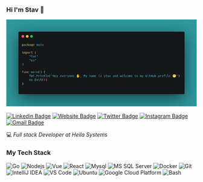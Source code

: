### Hi I'm Stav 👋
![Stav](https://github.com/stavgayer/stavgayer/blob/master/hi.png "Stav Gayer")

[![Linkedin Badge](https://img.shields.io/badge/-Stav%20Gayer-blue?style=flat&logo=Linkedin&logoColor=white&link=https://www.linkedin.com/in/stav-gayer-91279088)](https://www.linkedin.com/in/stav-gayer-91279088)
[![Website Badge](https://img.shields.io/badge/-stavoverflow.com-47CCCC?style=flat&logo=Google-Chrome&logoColor=white&link=https://stavoverflow.com)](https://stavoverflow.com)
[![Twitter Badge](https://img.shields.io/badge/-@stavgayer123-1ca0f1?style=flat&labelColor=1ca0f1&logo=twitter&logoColor=white&link=https://twitter.com/Stavgayer123)](https://twitter.com/Stavgayer123)
[![Instagram Badge](https://img.shields.io/badge/-@stavgayer123-purple?style=flat&logo=instagram&logoColor=white&link=https://instagram.com/stavgayer123/)](https://instagram.com/stavgayer123/)
[![Gmail Badge](https://img.shields.io/badge/-stavgayer-c14438?style=flat&logo=Gmail&logoColor=white&link=mailto:stavgayer@gmail.com)](mailto:stavgayer@gmail.com)

:computer: _Full stack Developer at Heila Systems_

### My Tech Stack
![Go](http://img.shields.io/badge/-Go-00ADD8?style=flat-square&logo=go&logoColor=ffffff)
![Nodejs](https://img.shields.io/badge/-Node.js-339933?style=flat-square&logo=Node.js&logoColor=ffffff)
![Vue](https://img.shields.io/badge/-Vue-4FC08D?style=flat-square&logo=vue.js&logoColor=ffffff)
![React](https://img.shields.io/badge/-React-61DAFB?style=flat-square&logo=react&logoColor=ffffff)
![Mysql](https://img.shields.io/badge/-MySQL-4479A1?style=flat-square&logo=mysql&logoColor=ffffff)
![MS SQL Server](http://img.shields.io/badge/-MS%20SQL%20Server-CC2927?style=flat-square&logo=microsoft-sql-server&logoColor=ffffff)
![Docker](https://img.shields.io/badge/-Docker-blue?style=flat-square&logo=docker&logoColor=ffffff)
![Git](https://img.shields.io/badge/-Git-%23F05032?style=flat-square&logo=git&logoColor=%23ffffff)
![IntelliJ IDEA](http://img.shields.io/badge/-IntelliJ%20IDEA-000000?style=flat-square&logo=intellij-idea&logoColor=ffffff)
![VS Code](http://img.shields.io/badge/-VS%20Code-007ACC?style=flat-square&logo=visual-studio-code&logoColor=ffffff)
![Ubuntu](http://img.shields.io/badge/-Ubuntu-E95420?style=flat-square&logo=ubuntu&logoColor=ffffff)
![Google Cloud Platform](http://img.shields.io/badge/-Google%20Cloud%20Platform-4285F4?style=flat-square&logo=google-cloud&logoColor=ffffff)
![Bash](http://img.shields.io/badge/-Bash-4EAA25?style=flat-square&logo=gnu-bash&logoColor=ffffff)

<!--
**stavgayer/stavgayer** is a ✨ _special_ ✨ repository because its `README.md` (this file) appears on your GitHub profile.

Here are some ideas to get you started:

- 🔭 I’m currently working on ...
- 🌱 I’m currently learning ...
- 👯 I’m looking to collaborate on ...
- 🤔 I’m looking for help with ...
- 💬 Ask me about ...
- 📫 How to reach me: ...
- 😄 Pronouns: ...
- ⚡ Fun fact: ...
-->
